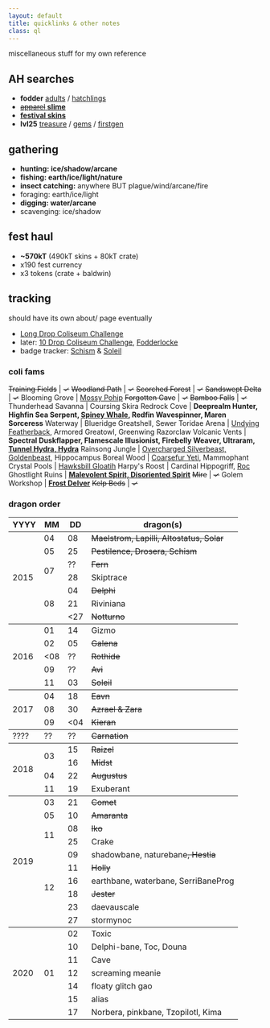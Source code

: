 ```yaml
---
layout: default
title: quicklinks & other notes
class: ql
---
```

miscellaneous stuff for my own reference

## AH searches

- **fodder** [adults](https://www1.flightrising.com/auction-house/buy/realm/dragons?treasure_min=0&d_age=1&d_breed=14%2C17%2C6&collapse=1) / [hatchlings](https://www1.flightrising.com/auction-house/buy/realm/dragons?treasure_min=0&treasure_max=6000&d_breed=14%2C17%2C6&d_age=0&collapse=1&sort=name_desc)
- [~~apparel~~ **slime**](https://www1.flightrising.com/auction-house/buy/realm/app?treasure_min=0&collapse=1)
- **[festival skins](https://www1.flightrising.com/auction-house/buy/realm/skins?treasure_max=35000&nocollapse=1&collapse=1)**
- **lvl25** [treasure](https://www1.flightrising.com/auction-house/buy/realm/dragons?treasure_min=0&d_level_min=25&nocollapse=1&collapse=1) / [gems](https://www1.flightrising.com/auction-house/buy/realm/dragons?gems_min=0&d_level_min=25&nocollapse=1&collapse=1) / [firstgen](https://www1.flightrising.com/auction-house/buy/realm/dragons?d_level_min=25&d_gen1=1&nocollapse=1&collapse=1)

## gathering

- **hunting: ice/shadow/arcane**
- **fishing: earth/ice/light/nature**
- **insect catching:** anywhere BUT plague/wind/arcane/fire
- foraging: earth/ice/light
- **digging: water/arcane**
- scavenging: ice/shadow

## fest haul

- **~570kT** (490kT skins + 80kT crate)
- x190 fest currency
- x3 tokens (crate + baldwin)

## tracking

should have its own about/ page eventually

- [Long Drop Coliseum Challenge](https://www1.flightrising.com/forums/qnc/1971573/566#post_41938303)
- later: [10 Drop Coliseum Challenge](https://www1.flightrising.com/forums/qnc/1832206), [Fodderlocke](https://www1.flightrising.com/forums/qnc/2806527)
- badge tracker: [Schism](https://flightrising.com/main.php?p=lair&id=138250&tab=dragon&did=12788530#bio) & [Soleil](https://flightrising.com/main.php?dragon=28210287#bio)

### coli fams

~~Training Fields~~ | <s>✓</s>
~~Woodland Path~~ | <s>✓</s>
~~Scorched Forest~~ | <s>✓</s>
~~Sandswept Delta~~ | <s>✓</s>
Blooming Grove | <u>Mossy Pohip</u>
~~Forgotten Cave~~ | <s>✓</s>
~~Bamboo Falls~~ | <s>✓</s>
Thunderhead Savanna | Coursing Skira
Redrock Cove | **Deeprealm Hunter, Highfin Sea Serpent, <u>Spiney Whale</u>, Redfin Wavespinner, Maren Sorceress**
Waterway | Blueridge Greatshell, Sewer Toridae
Arena | <u>Undying Featherback</u>, Armored Greatowl, Greenwing Razorclaw
Volcanic Vents | **Spectral Duskflapper, Flamescale Illusionist, Firebelly Weaver, Ultraram, <u>Tunnel Hydra, Hydra</u>**
Rainsong Jungle | <u>Overcharged Silverbeast, Goldenbeast</u>, Hippocampus
Boreal Wood | <u>Coarsefur Yeti</u>, Mammophant
Crystal Pools | <u>Hawksbill Gloatih</u>
Harpy's Roost | Cardinal Hippogriff, <u>Roc</u>
Ghostlight Ruins | **<u>Malevolent Spirit, Disoriented Spirit</u>**
~~Mire~~ | <s>✓</s>
Golem Workshop | **<u>Frost Delver</u>**
~~Kelp Beds~~ | <s>✓</s>

### dragon order

<table id="dragolist">
	<thead class="x"><tr><th>YYYY</th><th>MM</th><th>DD</th><th>dragon(s)</th></tr></thead>
	<tbody>
		<tr><td rowspan="8">2015</td><td>04</td><td>08</td><td><s>Maelstrom, Lapilli, Altostatus, Solar</s></td></tr>
		<tr><td>05</td><td>25</td><td><s>Pestilence, Drosera, Schism</s></td></tr>
		<tr><td rowspan="2">07</td><td>??</td><td><s>Fern</s></td></tr>
		<tr><td>28</td><td>Skiptrace</td></tr>
		<tr><td rowspan="3">08</td><td>04</td><td><s>Delphi</s></td></tr>
		<tr><td>21</td><td>Riviniana</td></tr>
		<tr><td><span><27</span></td><td><s>Notturno</s></td></tr>
	</tbody>
	<tbody>
		<tr><td rowspan="5">2016</td><td>01</td><td>14</td><td>Gizmo</td></tr>
		<tr><td>02</td><td>05</td><td><s>Galena</s></td></tr>
		<tr><td><span><08</span></td><td>??</td><td><s>Rothide</s></td></tr>
		<tr><td>09</td><td>??</td><td><s>Avi</s></td></tr>
		<tr><td>11</td><td>03</td><td><s>Soleil</s></td></tr>
	</tbody>
	<tbody>
		<tr><td rowspan="3">2017</td><td>04</td><td>18</td><td><s>Eavn</s></td></tr>
		<tr><td>08</td><td>30</td><td><s>Azrael & Zara</s></td></tr>
		<tr><td>09</td><td><span><04</span></td><td><s>Kieran</s></td></tr>
	</tbody>
	<tbody><tr><td>????</td><td>??</td><td>??</td><td><s>Carnation</s></td></tr></tbody>
	<tbody>
		<tr><td rowspan="4">2018</td><td rowspan="2">03</td><td>15</td><td><s>Raizel</s></td></tr>
		<tr><td>16</td><td><s>Midst</s></td></tr>
		<tr><td>04</td><td>22</td><td><s>Augustus</s></td></tr>
		<tr><td>11</td><td>19</td><td>Exuberant</td></tr>
	</tbody>
	<tbody>
		<tr><td rowspan="10">2019</td><td>03</td><td>21</td><td><s>Comet</s></td></tr>
		<tr><td>05</td><td>10</td><td><s>Amaranta</s></td></tr>
		<tr><td rowspan="2">11</td><td>08</td><td><s>Iko</s></td></tr>
		<tr><td>25</td><td>Crake</td></tr>
		<tr><td rowspan="6">12</td><td>09</td><td>shadowbane, naturebane<s>, Hestia</s></td></tr>
		<tr><td>11</td><td><s>Holly</s></td></tr>
		<tr><td>16</td><td>earthbane, waterbane, SerriBaneProg</td></tr>
		<tr><td>18</td><td><s>Jester</s></td></tr>
		<tr><td>23</td><td>daevauscale</td></tr>
		<tr><td>27</td><td>stormynoc</td></tr>
	</tbody>
	<tbody>
		<tr><td rowspan="7">2020</td><td rowspan="7">01</td><td>02</td><td>Toxic</td></tr>
		<tr><td>10</td><td>Delphi-bane, Toc, Douna</td></tr>
		<tr><td>11</td><td>Cave</td></tr>
		<tr><td>12</td><td>screaming meanie</td></tr>
		<tr><td>14</td><td>floaty glitch gao</td></tr>
		<tr><td>15</td><td>alias</td></tr>
		<tr><td>17</td><td>Norbera, pinkbane, Tzopilotl, Kima</td></tr>
	</tbody>
</table>